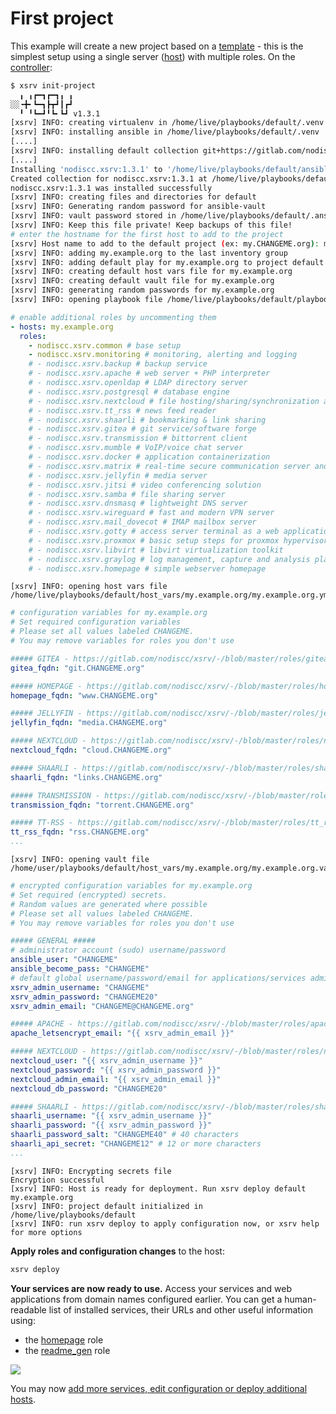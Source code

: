 # First project

This example will create a new project based on a [template](https://gitlab.com/nodiscc/xsrv/-/tree/master/playbooks/xsrv/) - this is the simplest setup using a single server ([host](server-preparation.md)) with multiple roles. On the [controller](controller-preparation.md):


```bash
$ xsrv init-project
  ╻ ╻┏━┓┏━┓╻ ╻
░░╺╋╸┗━┓┣┳┛┃┏┛
  ╹ ╹┗━┛╹┗╸┗┛ v1.3.1
[xsrv] INFO: creating virtualenv in /home/live/playbooks/default/.venv
[xsrv] INFO: installing ansible in /home/live/playbooks/default/.venv
[....]
[xsrv] INFO: installing default collection git+https://gitlab.com/nodiscc/xsrv,release
[....]
Installing 'nodiscc.xsrv:1.3.1' to '/home/live/playbooks/default/ansible_collections/nodiscc/xsrv'
Created collection for nodiscc.xsrv:1.3.1 at /home/live/playbooks/default/ansible_collections/nodiscc/xsrv
nodiscc.xsrv:1.3.1 was installed successfully
[xsrv] INFO: creating files and directories for default
[xsrv] INFO: Generating random password for ansible-vault
[xsrv] INFO: vault password stored in /home/live/playbooks/default/.ansible-vault-password
[xsrv] INFO: Keep this file private! Keep backups of this file!
# enter the hostname for the first host to add to the project
[xsrv] Host name to add to the default project (ex: my.CHANGEME.org): my.example.org
[xsrv] INFO: adding my.example.org to the last inventory group
[xsrv] INFO: adding default play for my.example.org to project default
[xsrv] INFO: creating default host vars file for my.example.org
[xsrv] INFO: creating default vault file for my.example.org
[xsrv] INFO: generating random passwords for my.example.org
[xsrv] INFO: opening playbook file /home/live/playbooks/default/playbook.yml
```

```yaml
# enable additional roles by uncommenting them
- hosts: my.example.org
  roles:
    - nodiscc.xsrv.common # base setup
    - nodiscc.xsrv.monitoring # monitoring, alerting and logging
    # - nodiscc.xsrv.backup # backup service
    # - nodiscc.xsrv.apache # web server + PHP interpreter
    # - nodiscc.xsrv.openldap # LDAP directory server
    # - nodiscc.xsrv.postgresql # database engine
    # - nodiscc.xsrv.nextcloud # file hosting/sharing/synchronization and collaboration
    # - nodiscc.xsrv.tt_rss # news feed reader
    # - nodiscc.xsrv.shaarli # bookmarking & link sharing
    # - nodiscc.xsrv.gitea # git service/software forge
    # - nodiscc.xsrv.transmission # bittorrent client
    # - nodiscc.xsrv.mumble # VoIP/voice chat server
    # - nodiscc.xsrv.docker # application containerization
    # - nodiscc.xsrv.matrix # real-time secure communication server and web client
    # - nodiscc.xsrv.jellyfin # media server
    # - nodiscc.xsrv.jitsi # video conferencing solution
    # - nodiscc.xsrv.samba # file sharing server
    # - nodiscc.xsrv.dnsmasq # lightweight DNS server
    # - nodiscc.xsrv.wireguard # fast and modern VPN server
    # - nodiscc.xsrv.mail_dovecot # IMAP mailbox server
    # - nodiscc.xsrv.gotty # access server terminal as a web application
    # - nodiscc.xsrv.proxmox # basic setup steps for proxmox hypervisors
    # - nodiscc.xsrv.libvirt # libvirt virtualization toolkit
    # - nodiscc.xsrv.graylog # log management, capture and analysis platform
    # - nodiscc.xsrv.homepage # simple webserver homepage
```
```
[xsrv] INFO: opening host vars file /home/live/playbooks/default/host_vars/my.example.org/my.example.org.yml
```
```yaml
# configuration variables for my.example.org
# Set required configuration variables
# Please set all values labeled CHANGEME.
# You may remove variables for roles you don't use

##### GITEA - https://gitlab.com/nodiscc/xsrv/-/blob/master/roles/gitea/defaults/main.yml
gitea_fqdn: "git.CHANGEME.org"

##### HOMEPAGE - https://gitlab.com/nodiscc/xsrv/-/blob/master/roles/homepage/defaults/main.yml
homepage_fqdn: "www.CHANGEME.org"

##### JELLYFIN - https://gitlab.com/nodiscc/xsrv/-/blob/master/roles/jellyfin/defaults/main.yml
jellyfin_fqdn: "media.CHANGEME.org"

##### NEXTCLOUD - https://gitlab.com/nodiscc/xsrv/-/blob/master/roles/nextcloud/defaults/main.yml
nextcloud_fqdn: "cloud.CHANGEME.org"

##### SHAARLI - https://gitlab.com/nodiscc/xsrv/-/blob/master/roles/shaarli/defaults/main.yml
shaarli_fqdn: "links.CHANGEME.org"

##### TRANSMISSION - https://gitlab.com/nodiscc/xsrv/-/blob/master/roles/transmission/defaults/main.yml
transmission_fqdn: "torrent.CHANGEME.org"

##### TT-RSS - https://gitlab.com/nodiscc/xsrv/-/blob/master/roles/tt_rss/defaults/main.yml
tt_rss_fqdn: "rss.CHANGEME.org"
...
```
```
[xsrv] INFO: opening vault file /home/user/playbooks/default/host_vars/my.example.org/my.example.org.vault.yml
```
```yaml
# encrypted configuration variables for my.example.org
# Set required (encrypted) secrets.
# Random values are generated where possible
# Please set all values labeled CHANGEME.
# You may remove variables for roles you don't use

##### GENERAL #####
# administrator account (sudo) username/password
ansible_user: "CHANGEME"
ansible_become_pass: "CHANGEME"
# default global username/password/email for applications/services admin accounts
xsrv_admin_username: "CHANGEME"
xsrv_admin_password: "CHANGEME20"
xsrv_admin_email: "CHANGEME@CHANGEME.org"

##### APACHE - https://gitlab.com/nodiscc/xsrv/-/blob/master/roles/apache/defaults/main.yml
apache_letsencrypt_email: "{{ xsrv_admin_email }}"

##### NEXTCLOUD - https://gitlab.com/nodiscc/xsrv/-/blob/master/roles/nextcloud/defaults/main.yml
nextcloud_user: "{{ xsrv_admin_username }}"
nextcloud_password: "{{ xsrv_admin_password }}"
nextcloud_admin_email: "{{ xsrv_admin_email }}"
nextcloud_db_password: "CHANGEME20"

##### SHAARLI - https://gitlab.com/nodiscc/xsrv/-/blob/master/roles/shaarli/defaults/main.yml
shaarli_username: "{{ xsrv_admin_username }}"
shaarli_password: "{{ xsrv_admin_password }}"
shaarli_password_salt: "CHANGEME40" # 40 characters
shaarli_api_secret: "CHANGEME12" # 12 or more characters
...
```

```
[xsrv] INFO: Encrypting secrets file
Encryption successful
[xsrv] INFO: Host is ready for deployment. Run xsrv deploy default my.example.org
[xsrv] INFO: project default initialized in /home/live/playbooks/default
[xsrv] INFO: run xsrv deploy to apply configuration now, or xsrv help for more options
```

**Apply roles and configuration changes** to the host:

```bash
xsrv deploy
```

**Your services are now ready to use.** Access your services and web applications from domain names configured earlier. You can get a human-readable list of installed services, their URLs and other useful information using:
- the [homepage](https://gitlab.com/nodiscc/xsrv/-/tree/master/roles/homepage) role
- the [readme_gen](https://gitlab.com/nodiscc/xsrv/-/tree/master/roles/readme_gen) role

[![](https://asciinema.org/a/kGt6mVg3GxFlDPXwagiwg4Laq.svg)](https://asciinema.org/a/kGt6mVg3GxFlDPXwagiwg4Laq?speed=2&theme=monokai&autoplay=true)


You may now [add more services, edit configuration or deploy additional hosts](../usage.md).
